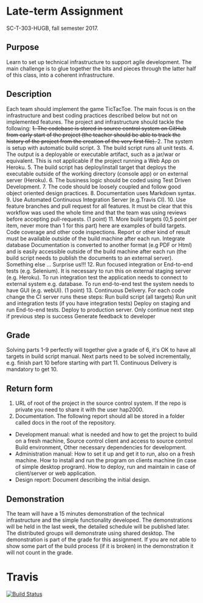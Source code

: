 # Late-term Assignment
SC-T-303-HUGB, fall semester 2017.
## Purpose
Learn to set up technical infrastructure to support agile development. The main
challenge is to glue together the bits and pieces through the latter half of this
class, into a coherent infrastructure.
## Description
Each team should implement the game TicTacToe. The main focus is on the
infrastructure and best coding practices described below but not on
implemented features.
The project and infrastructure should tackle the following:
<strike>1. The codebase is stored in source control system on GitHub from early start
of the project (the teacher should be able to track the history of the project
from the creation of the very first file). </strike>
2. The system is setup with automatic build script.
3. The build script runs all unit tests.
4. The output is a deployable or executable artifact, such as a jar/war or
equivalent. This is not applicable if the project running a Web App on
Heroku.
5. The build script has deploy/install target that deploys the executable
outside of the working directory (console app) or on external server
(Heroku).
6. The business logic should be coded using Test Driven Development.
7. The code should be loosely coupled and follow good object oriented
design practices.
8. Documentation uses Markdown syntax.
9. Use Automated Continuous Integration Server (e.g.Travis CI).
10. Use feature branches and pull request for all features. It must be clear that
this workflow was used the whole time and that the team was using
reviews before accepting pull-requests. (1 point)
11. More build targets (0,5 point per item, never more than 1 for this part) here
are examples of build targets.
Code coverage and other code inspections. Report or other kind of
result must be available outside of the build machine after each run.
Integrate database
Documentation is converted to another format (e.g PDF or Html) and is
easily accessible outside of the build machine after each run (the build
script needs to publish the documents to an external server).
Something else ... Surprise us!!!
12. Run focused integration or End-to-end tests (e.g. Selenium). It is necessary
to run this on external staging server (e.g. Heroku). To run integration test
the application needs to connect to external system e.g. database. To run
end-to-end test the system needs to have GUI (e.g. webUI). (1 point)
13. Continuous Delivery. For each code change the CI server runs these steps:
Run build script (all targets)
Run unit and integration tests (if you have integration tests) Deploy on
staging and run End-to-end tests.
Deploy to production server.
Only continue next step if previous step is success
Generate feedback to developer
## Grade
Solving parts 1-9 perfectly will together give a grade of 6, it's OK to have all
targets in build script manual. Next parts need to be solved incrementally, e.g.
finish part 10 before starting with part 11. Continuous Delivery is mandatory to
get 10.
## Return form
1. URL of root of the project in the source control system. If the repo is
private you need to share it with the user hap2000.
2. Documentation. The following report should all be stored in a folder called
docs in the root of the repository.
* Development manual: what is needed and how to get the project to
build on a fresh machine, Source control client and access to source
control Build environment, Other necessary dependencies for
development.
* Administration manual: How to set it up and get it to run, also on a
fresh machine. How to install and run the program on clients machine
(in case of simple desktop program). How to deploy, run and maintain
in case of client/server or web application.
* Design report: Document describing the initial design.
## Demonstration
The team will have a 15 minutes demonstration of the technical infrastructure
and the simple functionality developed. The demonstrations will be held in the
last week, the detailed schedule will be published later. The distributed groups
will demonstrate using shared desktop. The demonstration is part of the grade
for this assignment. If you are not able to show some part of the build process
(if it is broken) in the demonstration it will not count in the grade.

# Travis
[![Build Status](https://travis-ci.org/DreamTeamHR/Sidannarverkefni2017.svg?branch=master)](https://travis-ci.org/DreamTeamHR/Sidannarverkefni2017)
